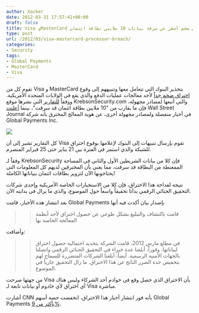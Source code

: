 ```yaml
---
author: Xacker
date: 2012-03-31 17:57:41+00:00
draft: false
title: Visa وMasterCard تحذران من اختراق ضخم أسفر عن سرقة بيانات 10 ملايين بطاقة ائتمان
type: post
url: /2012/03/visa-mastercard-processor-breach/
categories:
- Security
tags:
- Global Payments
- MasterCard
- Visa
---
```


تقوم كل من Visa و MasterCard بتحذير البنوك التي تتعامل معها وتنبيههم إلى وقوع [اختراق ضخم جداً](http://arstechnica.com/business/news/2012/03/massive-credit-card-breach-reportedly-hits-visa-mastercard.ars) لأحد معالجات عمليات الدفع والذي يقع في الولايات المتحدة الأمريكية. ووفقاً [للتقارير](https://krebsonsecurity.com/2012/03/mastercard-visa-warn-of-processor-breach/) التي نشرها موقع KrebsonSecurity.com والتي أتبعها لمصادر مجهولة، فإن ما يقارب من "10 ملايين بطاقة ائتمان قد سرقت"، بينما [أعلنت](http://online.wsj.com/article/SB10001424052702303816504577313411294908868.html) Wall Street Journal في أخبار منفصلة ولمصادر مجهولة أخرى، عن هوية المعالج المخترق بأنه شركة Global Payments Inc.




[![](https://www.it-scoop.com/wp-content/uploads/2012/03/Visa-MasterCard.jpg)
](https://www.it-scoop.com/wp-content/uploads/2012/03/Visa-MasterCard.jpg)




كل التقارير تشير إلى أن Visa تقوم بإرسال تنبيهات إلى البنوك لإعلامها بوقوع اختراق للشبكة والذي استمر في الفترة بين 21 يناير حتى 25 فبراير المنصرم.




وفقاً لـ KrebsonSecurity فإن كلا من بيانات الشريطين الأول والثاني في المساحة الممغنطة من البطاقة قد سرقت، مما يعني بأن المخترقين لديهم كل المعلومات التي يحتاجونها الآن لتزوير بطاقات ائتمان ببياناتها الكاملة!




نتيجة لفداحة هذا الاختراق، فإن كلا من الاستخبارات الخاصة الأمريكية وإحدى شركات التحقيق الجنائي الرقمي بدأتا تحقيقاً واسعاً حول الموضوع، والذي ما يزال في بدايته الآن.




بعد انتشار هذه الأخبار، قامت Global Payments بإصدار بيان أكدت فيه أنها





<blockquote>

> 
> قامت باكتشاف والتبليغ بشكل طوعي عن حصول اختراق لأحد أنظمة المعالجة الخاصة بها
> 
> 
</blockquote>




وأضافت:





<blockquote>

> 
> في مطلع مارس 2012، قامت الشركة بتحديد احتمالية حصول اختراق لبياناتها. وفوراً، أبلغنا عدة خبراء في التحقيق الجنائي الرقمي واتصلنا بالجهات الأمنية الرسمية. أيضاً، أبلغنا الشركات المتضررة للسماح لهم بتخفيض حدة الضرر الناتج عن هذا الاختراق. ما زال التحقيق جارياً في الموضوع.
> 
> 
</blockquote>




من جهتها صرحت Visa بأن الاختراق الذي حصل وقع في خوادم أحد الشركاء وليس هناك أي اختراق لأي خادوم أو بيانات تابعة لـ Visa مباشرة.




أشارت CNN بأنه فور انتشار أخبار هذا الاختراق، انخفضت حصة أسهم Global Payments [بأكثر من 9%](http://money.cnn.com/2012/03/30/technology/credit-card-data-breach/index.htm?hpt=hp_t3).
